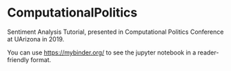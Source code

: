 # ComputationalPolitics
Sentiment Analysis Tutorial, presented in Computational Politics Conference at UArizona in 2019.

You can use https://mybinder.org/ to see the jupyter notebook in a reader-friendly format.
